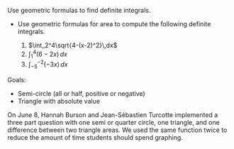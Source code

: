 Use geometric formulas to find definite integrals.

- Use geometric formulas for area to compute the following definite
  integrals.
  
    1. $\int_2^4\sqrt{4-(x-2)^2}\,dx$
    2. $\int_1^4 (6-2x)\,dx$
    2. $\int_{-5}^{-2} (-3x)\,dx$
    
    

Goals: 
  - Semi-circle (all or half, positive or negative)   
  - Triangle with absolute value

On June 8, Hannah Burson and Jean-Sébastien Turcotte implemented a three part question with one semi or quarter circle, one triangle, and one difference between two triangle areas. We used the same function twice to reduce the amount of time students should spend graphing. 